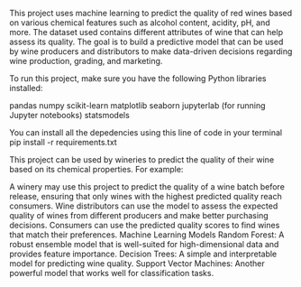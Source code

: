 This project uses machine learning to predict the quality of red wines based on various chemical features such as alcohol content, acidity, pH, and more. The dataset used contains different attributes of wine that can help assess its quality. The goal is to build a predictive model that can be used by wine producers and distributors to make data-driven decisions regarding wine production, grading, and marketing.

To run this project, make sure you have the following Python libraries installed:

pandas
numpy
scikit-learn
matplotlib
seaborn
jupyterlab (for running Jupyter notebooks)
statsmodels

You can install all the depedencies using this line of code in your terminal
pip install -r requirements.txt

This project can be used by wineries to predict the quality of their wine based on its chemical properties. For example:

A winery may use this project to predict the quality of a wine batch before release, ensuring that only wines with the highest predicted quality reach consumers.
Wine distributors can use the model to assess the expected quality of wines from different producers and make better purchasing decisions.
Consumers can use the predicted quality scores to find wines that match their preferences.
Machine Learning Models
Random Forest: A robust ensemble model that is well-suited for high-dimensional data and provides feature importance.
Decision Trees: A simple and interpretable model for predicting wine quality.
Support Vector Machines: Another powerful model that works well for classification tasks.